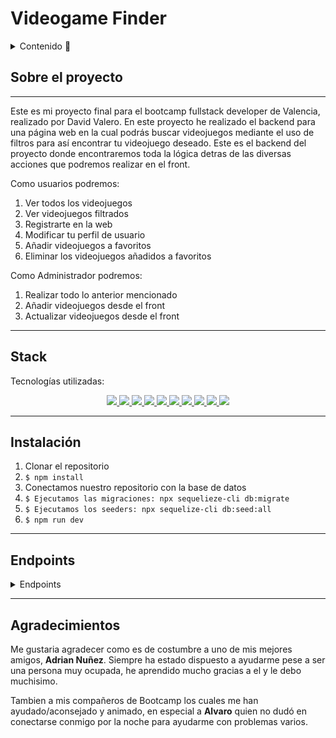 # Videogame Finder

<details>
  <summary>Contenido 📝</summary>
  <ol>
    <li><a href="#sobre-el-proyecto">Sobre el proyecto</a></li>
    <li><a href="#stack">Stack</a></li>
    <li><a href="#instalación">Instalación</a></li>
    <li><a href="#endpoints">Endpoints</a></li>
    <li><a href="#agradecimientos">Agradecimientos</a></li>
  </ol>
</details>

## Sobre el proyecto
---

Este es mi proyecto final para el bootcamp fullstack developer de Valencia, realizado por David Valero. En este proyecto he realizado el backend para una página web en la cual podrás buscar videojuegos mediante el uso de filtros para así encontrar tu videojuego deseado. Este es el backend del proyecto donde encontraremos toda la lógica detras de las diversas acciones que podremos realizar en el front.
 

Como usuarios podremos: 
<ol>
<li>Ver todos los videojuegos</li>
<li>Ver videojuegos filtrados</li>
<li>Registrarte en la web</li>
<li>Modificar tu perfil de usuario</li>
<li>Añadir videojuegos a favoritos</li>
<li>Eliminar los videojuegos añadidos a favoritos</li>
</ol>

Como Administrador podremos:
<ol>
<li>Realizar todo lo anterior mencionado</li>
<li>Añadir videojuegos desde el front</li>
<li>Actualizar videojuegos desde el front</li>
</ol>

---

## Stack
Tecnologías utilizadas:
<div align ="center">
</a>
<a href="https://www.expressjs.com/">
    <img src= "https://img.shields.io/badge/express.js-%23404d59.svg?style=for-the-badge&logo=express&logoColor=%2361DAFB"/>
</a>
<a href="https://nodejs.org/es/">
    <img src= "https://img.shields.io/badge/node.js-026E00?style=for-the-badge&logo=node.js&logoColor=white"/>
</a>
<a href="https://developer.mozilla.org/es/docs/Web/JavaScript">
    <img src= "https://img.shields.io/badge/javascipt-EFD81D?style=for-the-badge&logo=javascript&logoColor=black"/>
</a>
<a href="https://jwt.io/">
    <img src= "https://img.shields.io/badge/JWT-black?style=for-the-badge&logo=JSON%20web%20tokens"/>
</a>
<a href="https://www.postman.com/">
    <img src= "https://img.shields.io/badge/Postman-FF6C37?style=for-the-badge&logo=postman&logoColor=white"/>
</a>
<a href="https://www.mysql.com/">
    <img src= "https://img.shields.io/badge/mysql-3E6E93?style=for-the-badge&logo=mysql&logoColor=white"/>
</a>
<a href="https://www.github.com/">
    <img src= "https://img.shields.io/badge/github-24292F?style=for-the-badge&logo=github&logoColor=white"/>
</a>
<a href="https://git-scm.com/">
    <img src= "https://img.shields.io/badge/git-F54D27?style=for-the-badge&logo=git&logoColor=white"/>
</a>
<a href="https://www.docker.com/">
    <img src= "https://img.shields.io/badge/docker-2496ED?style=for-the-badge&logo=docker&logoColor=white"/>
</a>
<a href="https://www.sequelize.org/">
    <img src= "https://img.shields.io/badge/sequelize-3C76C3?style=for-the-badge&logo=sequelize&logoColor=white"/>
</a>
 </div>
 
 ---


## Instalación 
1. Clonar el repositorio
2. ` $ npm install `
3. Conectamos nuestro repositorio con la base de datos 
4. ``` $ Ejecutamos las migraciones: npx sequelieze-cli db:migrate ``` 
5. ``` $ Ejecutamos los seeders: npx sequelize-cli db:seed:all ``` 
6. ``` $ npm run dev ``` 

---

## Endpoints
<details>
<summary>Endpoints</summary>

- AUTH
    - REGISTER

            POST localhost:4000/auth/register
        body:
        ``` js
            {
                "username": "Juan",
                "email": "juan@juan.com",
                "password": "user"
            }
        ```

    - LOGIN

            POST localhost:4000/auth/login 
        body:
        ``` js
            {
                "email": "juan@juan.com",
                "password": "user"
            }
        ```

- USER
    - GET PROFILE

            GET localhost:4000/user/getprofile

    - EDIT PROFILE

            PUT localhost:4000/user/getprofile

    - GET ALL VIDEOGAMES

            GET localhost:4000/user/getallvideogames

    - GET ALL VIDEOGAMES BY FILTERS

            GET localhost:4000/user/getallvideogames?genre=RPG&year=1997

    - GET VIDEOGAME BY ID

            GET localhost:4000/user/getvideogamebyid/3

    - ADD TO FAVORITE

            POST localhost:4000/user/addtofavorite
            body:
        ``` js
            {
                "videogame_id": "3",
            }
        ```

    - DELETE FAVORITE

            DELETE localhost:4000/user/deletefavorite
            body:
        ``` js
            {
                "videogame_id": "3",
            }
        ```

- ADMIN
    - GET ALL USERS

            GET localhost:4000/user/profile/getallusers
            
    - ADD VIDEOGAME

            POST localhost:4000/user/addvideogame
            body:
        ``` js
            {
                "title": "Betty la fea",
                "image": "betty.jpg",
                "description": "La fea",
                "genre": "Action",
                "year": "2000",
                "multiplayer": "false",
                "online": "true",
                "developer_id": "1"
            }
        ```

    - UPDATE VIDEOGAME

            PUT localhost:4000/user/updatevideogame/
            body:
        ``` js
            {
                "title": "Betty la GUAPA",
                "image": "betty.jpg",
                "description": "La GUAPA",
                "genre": "RPG",
                "year": "2023",
                "multiplayer": "true",
                "online": "false",
                "developer_id": "3"
            }
        ```

</details>

--- 

## Agradecimientos

Me gustaria agradecer como es de costumbre a uno de mis mejores amigos, **Adrian Nuñez**. Siempre ha estado dispuesto a ayudarme pese a ser una persona muy ocupada, he aprendido mucho gracias a el y le debo muchisimo.

Tambien a mis compañeros de Bootcamp los cuales me han ayudado/aconsejado y animado, en especial a **Alvaro** quien no dudó en conectarse conmigo por la noche para ayudarme con problemas varios. 







